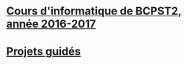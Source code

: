 ---
---

# [Cours d'informatique de BCPST2, année 2016-2017](Cours_complet_2016_2017.pdf)

# [Projets guidés](projets/menu-projets.md)